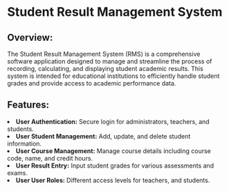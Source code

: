 <h1>Student Result Management System </h1>

<h2>Overview: </h2> 
The Student Result Management System (RMS) is a comprehensive software application designed to manage and streamline the process of recording, calculating, and displaying student academic results. This system is intended for educational institutions to efficiently handle student grades and provide access to academic performance data.

<h2> Features: </h2> 
<li><strong>User Authentication:</strong> Secure login for administrators, teachers, and students.</li>
<li><strong>User Student Management:</strong> Add, update, and delete student information.</li>
<li><strong>User Course Management:</strong> Manage course details including course code, name, and credit hours.</li>
<li><strong>User Result Entry:</strong> Input student grades for various assessments and exams.</li>
<li><strong>User User Roles:</strong> Different access levels for teachers, and students. </li>
